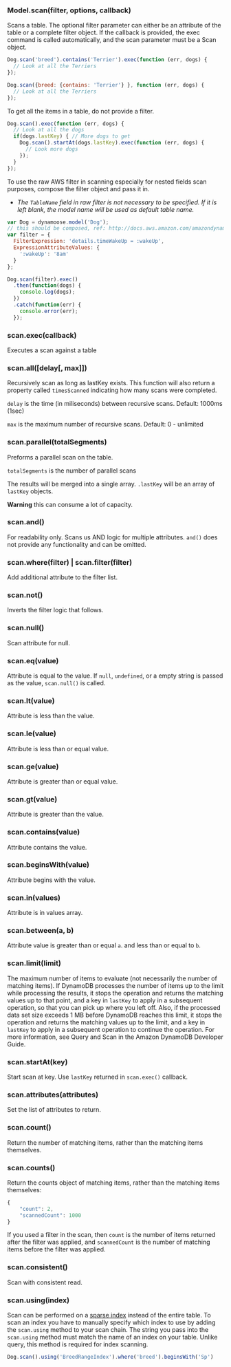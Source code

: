 ### Model.scan(filter, options, callback)

Scans a table. The optional filter parameter can either be an attribute of the table or a complete filter object. If the callback is provided, the exec command is called automatically, and the scan parameter must be a Scan object.

```js
Dog.scan('breed').contains('Terrier').exec(function (err, dogs) {
  // Look at all the Terriers
});
```

```js
Dog.scan({breed: {contains: 'Terrier'} }, function (err, dogs) {
  // Look at all the Terriers
});
```

To get all the items in a table, do not provide a filter.

```js
Dog.scan().exec(function (err, dogs) {
  // Look at all the dogs
  if(dogs.lastKey) { // More dogs to get
    Dog.scan().startAt(dogs.lastKey).exec(function (err, dogs) {
      // Look more dogs
    });
  }
});
```

To use the raw AWS filter in scanning especially for nested fields scan purposes, compose the filter object and pass it in.

* *The `TableName` field in raw filter is not necessary to be specified. If it is left blank, the model name will be used as default table name.*

```js
var Dog = dynamoose.model('Dog');
// this should be composed, ref: http://docs.aws.amazon.com/amazondynamodb/latest/APIReference/API_Scan.html
var filter = {
  FilterExpression: 'details.timeWakeUp = :wakeUp',
  ExpressionAttributeValues: {
    ':wakeUp': '8am'
  }
};

Dog.scan(filter).exec()
  .then(function(dogs) {
    console.log(dogs);
  })
  .catch(function(err) {
    console.error(err);
  });
```

### scan.exec(callback)

Executes a scan against a table

### scan.all([delay[, max]])

Recursively scan as long as lastKey exists. This function will also return a property called `timesScanned` indicating how many scans were completed.

`delay` is the time (in miliseconds) between recursive scans. Default: 1000ms (1sec)

`max` is the maximum number of recursive scans. Default: 0 - unlimited

### scan.parallel(totalSegments)

Preforms a parallel scan on the table.

`totalSegments` is the number of parallel scans

The results will be merged into a single array. `.lastKey` will be an array of `lastKey` objects.

**Warning**  this can consume a lot of capacity.

### scan.and()

For readability only. Scans us AND logic for multiple attributes. `and()` does not provide any functionality and can be omitted.

### scan.where(filter) | scan.filter(filter)

Add additional attribute to the filter list.

### scan.not()

Inverts the filter logic that follows.

### scan.null()

Scan attribute for null.

### scan.eq(value)

Attribute is equal to the value. If `null`, `undefined`, or a empty string is passed as the value, `scan.null()` is called.

### scan.lt(value)

Attribute is less than the value.

### scan.le(value)

Attribute is less than or equal value.

### scan.ge(value)

Attribute is greater than or equal value.

### scan.gt(value)

Attribute is greater than the value.

### scan.contains(value)

Attribute contains the value.

### scan.beginsWith(value)

Attribute begins with the value.

### scan.in(values)

Attribute is in values array.

### scan.between(a, b)

Attribute value is greater than or equal `a`. and less than or equal to `b`.

### scan.limit(limit)

The maximum number of items to evaluate (not necessarily the number of matching items). If DynamoDB processes the number of items up to the limit while processing the results, it stops the operation and returns the matching values up to that point, and a key in `lastKey` to apply in a subsequent operation, so that you can pick up where you left off. Also, if the processed data set size exceeds 1 MB before DynamoDB reaches this limit, it stops the operation and returns the matching values up to the limit, and a key in `lastKey` to apply in a subsequent operation to continue the operation. For more information, see Query and Scan in the Amazon DynamoDB Developer Guide.

### scan.startAt(key)

Start scan at key. Use `lastKey` returned in `scan.exec()` callback.

### scan.attributes(attributes)

Set the list of attributes to return.

### scan.count()

Return the number of matching items, rather than the matching items themselves.

### scan.counts()

Return the counts object of matching items, rather than the matching items themselves:

```js
{
    "count": 2,
    "scannedCount": 1000
}
```

If you used a filter in the scan, then `count` is the number of items returned after the filter was applied, and `scannedCount` is the number of matching items before the filter was applied.


### scan.consistent()

Scan with consistent read.

### scan.using(index)

Scan can be performed on a [sparse index](https://docs.aws.amazon.com/amazondynamodb/latest/developerguide/bp-indexes-general-sparse-indexes.html) instead of the entire table. To scan an index you have to manually specify which index to use by adding the `scan.using` method to your scan chain. The string you pass into the `scan.using` method must match the name of an index on your table. Unlike query, this method is required for index scanning.

```js
Dog.scan().using('BreedRangeIndex').where('breed').beginsWith('Sp')
```